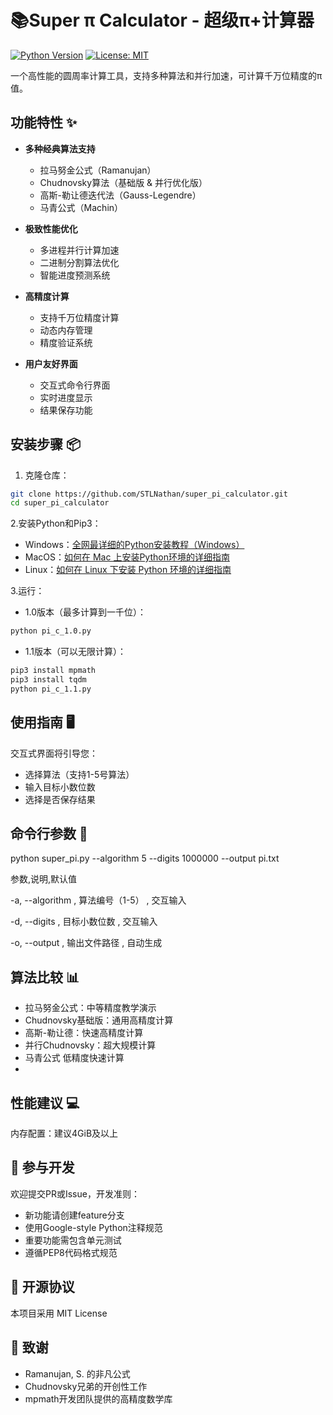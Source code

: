 # 📚Super π Calculator - 超级π+计算器

[![Python Version](https://img.shields.io/badge/python-3.6+-blue.svg)](https://www.python.org/)
[![License: MIT](https://img.shields.io/badge/License-MIT-yellow.svg)](https://opensource.org/licenses/MIT)

一个高性能的圆周率计算工具，支持多种算法和并行加速，可计算千万位精度的π值。

## 功能特性 ✨

- **多种经典算法支持**
  - 拉马努金公式（Ramanujan）
  - Chudnovsky算法（基础版 & 并行优化版）
  - 高斯-勒让德迭代法（Gauss-Legendre）
  - 马青公式（Machin）
  
- **极致性能优化**
  - 多进程并行计算加速
  - 二进制分割算法优化
  - 智能进度预测系统
  
- **高精度计算**
  - 支持千万位精度计算
  - 动态内存管理
  - 精度验证系统

- **用户友好界面**
  - 交互式命令行界面
  - 实时进度显示
  - 结果保存功能

## 安装步骤 📦

1. 克隆仓库：
```bash
git clone https://github.com/STLNathan/super_pi_calculator.git
cd super_pi_calculator
```

2.安装Python和Pip3：
- Windows：[全网最详细的Python安装教程（Windows）](https://zhuanlan.zhihu.com/p/344887837)
- MacOS：[如何在 Mac 上安装Python环境的详细指南](blog.csdn.net/linnaa6/article/details/145408266)
- Linux：[如何在 Linux 下安装 Python 环境的详细指南](https://xie.infoq.cn/article/8dc39ff330bc650542d2b2e6e)

3.运行：
- 1.0版本（最多计算到一千位）：

```bash
python pi_c_1.0.py
```

- 1.1版本（可以无限计算）：
```bash
pip3 install mpmath
pip3 install tqdm
python pi_c_1.1.py
```

## 使用指南 🖥️

交互式界面将引导您：
- 选择算法（支持1-5号算法）
- 输入目标小数位数
- 选择是否保存结果

## 命令行参数 🍎
python super_pi.py --algorithm 5 --digits 1000000 --output pi.txt

参数,说明,默认值

-a, --algorithm , 算法编号（1-5） , 交互输入

-d, --digits , 目标小数位数 , 交互输入

-o, --output , 输出文件路径 , 自动生成

## 算法比较 📊
- 拉马努金公式：中等精度教学演示
- Chudnovsky基础版：通用高精度计算
- 高斯-勒让德：快速高精度计算
- 并行Chudnovsky：超大规模计算
- 马青公式	低精度快速计算
- 
## 性能建议 💻 
内存配置：建议4GiB及以上

## 🤝 参与开发
欢迎提交PR或Issue，开发准则：
- 新功能请创建feature分支
- 使用Google-style Python注释规范
- 重要功能需包含单元测试
- 遵循PEP8代码格式规范


## 📄 开源协议
本项目采用 MIT License

## 🙏 致谢
- Ramanujan, S. 的非凡公式
- Chudnovsky兄弟的开创性工作
- mpmath开发团队提供的高精度数学库
